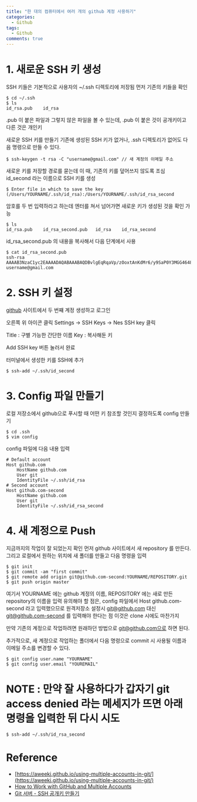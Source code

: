 ```yaml
---
title: "한 대의 컴퓨터에서 여러 개의 github 계정 사용하기"
categories:
  - Github
tags:
  - Github
comments: true
---
```

# 1. 새로운 SSH 키 생성
SSH 키들은 기본적으로 사용자의 ~/.ssh 디렉토리에 저장됨
먼저 기존의 키들을 확인

```
$ cd ~/.ssh
$ ls
id_rsa.pub    id_rsa
```
.pub 이 붙은 파일과 그렇지 않은 파일을 볼 수 있는데, .pub 이 붙은 것이 공개키이고 다른 것은 개인키

새로운 SSH 키를 만들기
기존에 생성된 SSH 키가 없거나, .ssh 디렉토리가 없어도 다음 명령으로 만들 수 있다.
```
$ ssh-keygen -t rsa -C "username@gmail.com" // 새 계정의 이메일 주소
```

새로운 키를 저장할 경로를 묻는데 이 때, 기존의 키를 덮어쓰지 않도록 조심
id_second 라는 이름으로 SSH 키를 생성
```
$ Enter file in which to save the key (/Users/YOURNAME/.ssh/id_rsa):/Users/YOURNAME/.ssh/id_rsa_second
```

암호를 두 번 입력하라고 하는데 엔터를 쳐서 넘어가면 새로운 키가 생성된 것을 확인 가능
```
$ ls
id_rsa.pub    id_rsa_second.pub   id_rsa    id_rsa_second   
```
id_rsa_second.pub 의 내용을 복사해서 다음 단계에서 사용
```
$ cat id_rsa_second.pub
ssh-rsa AAAAB3NzaC1yc2EAAAADAQABAAABAQDBvlgEqRqaVp/zOoxtAnKdMr6/y9SaP0Y3MGG4648N+MLD6yy+JjOYE3HnLNDWsOhsOXkjr7phVHYBqVd6QtpHZrgw5PXOEo1V00Es+HGcHU0sONLWK/OWtV7598eULXnQfNjPlND/09BW+D5IXI8plNRcjfaD4dRxtSOtolZ5jxxxT4gpR5v17Axm3ut4ukS+6f6GHNYZ4QcZJtlaps+eN0Ol/juEYy47r3l5CPIc9sxyQGE4o5Mm4LhLk769yVQGgGcR21Aj0DuEVN0HyeEZcAbqFqze9ZY5kdtYcI2L4B23X781nlX6zfpeVL9iU9pxkw/UGLUx2bcSGHOfrvhX username@gmail.com
```

# 2. SSH 키 설정
[github](https://github.com/) 사이트에서 두 번쨰 계정 생성하고 로그인

오른쪽 위 아이콘 클릭
Settings -> SSH Keys -> Nes SSH key 클릭

Title : 구별 가능한 간단한 이름
Key : 복사해둔 키

Add SSH key 버튼 눌러서 완료

터미널에서 생성한 키를 SSH에 추가
```
$ ssh-add ~/.ssh/id_second
```

# 3. Config 파일 만들기
로컬 저장소에서 github으로 푸시할 때 어떤 키 참조할 것인지 결정하도록 config 만들기
```
$ cd .ssh
$ vim config
```

config 파일에 다음 내용 입력
```
# Default account
Host github.com
    HostName github.com
    User git
    IdentityFile ~/.ssh/id_rsa
# Second account
Host github.com-second
    HostName github.com
    User git
    IdentityFile ~/.ssh/id_rsa_second
```

# 4. 새 계정으로 Push
지금까지의 작업이 잘 되었는지 확인
먼저 github 사이트에서 새 repository 를 만든다. 그리고 로컬에서 원하는 위치에 새 폴더를 만들고 다음 명령을 입력
```
$ git init
$ git commit -am "first commit"
$ git remote add origin git@github.com-second:YOURNAME/REPOSITORY.git
$ git push origin master
```

여기서 YOURNAME 에는 github 계정의 이름, REPOSITORY 에는 새로 만든 repository의 이름을 입력
유의해야 할 점은, config 파일에서 Host github.com-second 라고 입력했으므로 원격저장소 설정시 git@github.com 대신 git@github.com-second 를 입력해야 한다는 점
이것은 clone 시에도 마찬가지

만약 기존의 계정으로 작업하려면 원래하던 방법으로 git@github.com으로 하면 된다.

추가적으로, 새 계정으로 작업하는 폴더에서 다음 명령으로 commit 시 사용될 이름과 이메일 주소를 변경할 수 있다.
```
$ git config user.name "YOURNAME"
$ git config user.email "YOUREMAIL"
```

# NOTE : 만약 잘 사용하다가 갑자기 git access denied 라는 메세지가 뜨면 아래 명령을 입력한 뒤 다시 시도
```
$ ssh-add ~/.ssh/id_rsa_second
```

# Reference
- [https://aweekj.github.io/using-multiple-accounts-in-git/](https://aweekj.github.io/using-multiple-accounts-in-git/)
- [How to Work with GitHub and Multiple Accounts](https://code.tutsplus.com/tutorials/quick-tip-how-to-work-with-github-and-multiple-accounts--net-22574)
- [Git 서버 - SSH 공개키 만들기](https://git-scm.com/book/ko/v1/Git-%EC%84%9C%EB%B2%84-SSH-%EA%B3%B5%EA%B0%9C%ED%82%A4-%EB%A7%8C%EB%93%A4%EA%B8%B0)
